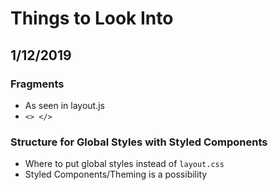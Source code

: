 # Things to Look Into

## 1/12/2019

### Fragments

- As seen in layout.js
- `<> </>`

### Structure for Global Styles with Styled Components

- Where to put global styles instead of `layout.css`
- Styled Components/Theming is a possibility
